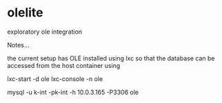 

olelite
=======

exploratory ole integration


Notes...

the current setup has OLE installed using lxc so that the database can be accessed from the host container using 

lxc-start -d ole
lxc-console -n ole


mysql -u k-int -pk-int -h 10.0.3.165 -P3306 ole


